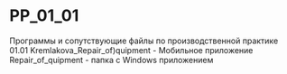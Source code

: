 # PP_01_01
Программы и сопутствующие файлы по производственной практике 01.01
Kremlakova_Repair_of)quipment - Мобильное приложение
Repair_of_quipment - папка с Windows приложением

